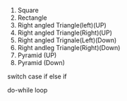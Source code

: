 
1) Square
2) Rectangle
3) Right angled Triangle(left)(UP)
4) Right angled Triangle(Right)(UP)
5) Right angled Trignale(Left)(Down)
6) Right andleg Triangle(Right)(Down)
7) Pyramid (UP)
8) Pyramid (Down)

switch case
if else if

do-while loop
